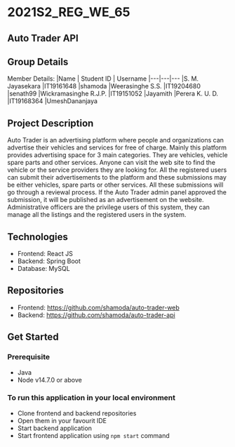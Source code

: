 # 2021S2_REG_WE_65
## Auto Trader API
## Group Details
Member Details:
|Name | Student ID | Username
|---|---|---
|S. M. Jayasekara |IT19161648 |shamoda
|Weerasinghe S.S. |IT19204680 |senath99
|Wickramasinghe R.J.P. |IT19151052 |Jayamith
|Perera K. U. D. |IT19168364 |UmeshDananjaya


## Project Description
Auto Trader is an advertising platform where people and organizations can advertise their vehicles and services for free of charge. Mainly this platform provides advertising space for 3 main categories. They are vehicles, vehicle spare parts and other services. Anyone can visit the web site to find the vehicle or the service providers they are looking for.
All the registered users can submit their advertisements to the platform and these submissions may be either vehicles, spare parts or other services. All these submissions will go through a reviewal process. If the Auto Trader admin panel approved the submission, it will be published as an advertisement on the website. Administrative officers are the privilege users of this system, they can manage all the listings and the registered users in the system.

## Technologies
- Frontend: React JS
- Backend: Spring Boot
- Database: MySQL

## Repositories
- Frontend: https://github.com/shamoda/auto-trader-web
- Backend: https://github.com/shamoda/auto-trader-api

## Get Started
### Prerequisite
- Java
- Node v14.7.0 or above

### To run this application in your local environment
- Clone frontend and backend repositories
- Open them in your favourit IDE
- Start backend application
- Start frontend application using ```npm start``` command
